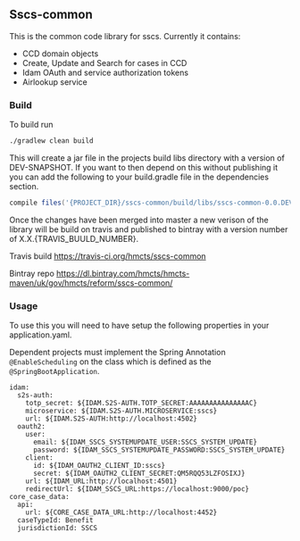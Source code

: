 ## Sscs-common

This is the common code library for sscs. Currently it contains:

- CCD domain objects
- Create, Update and Search for cases in CCD
- Idam OAuth and service authorization tokens
- Airlookup service

### Build

To build run

```bash
./gradlew clean build
```
This will create a jar file in the projects build libs directory with a version of DEV-SNAPSHOT.
If you want to then depend on this without publishing it you can add the following to your build.gradle file
in the dependencies section.

```gradle
compile files('{PROJECT_DIR}/sscs-common/build/libs/sscs-common-0.0.DEV-SNAPSHOT.jar')
```
Once the changes have been merged into master a new verison of the library will be build on travis and 
published to bintray with a version number of X.X.{TRAVIS_BUULD_NUMBER}.

Travis build
https://travis-ci.org/hmcts/sscs-common

Bintray repo
https://dl.bintray.com/hmcts/hmcts-maven/uk/gov/hmcts/reform/sscs-common/ 


### Usage

To use this you will need to have setup the following properties in your application.yaml.

Dependent projects must implement the Spring Annotation ```@EnableScheduling``` on the
class which is defined as the ```@SpringBootApplication```.

```$yaml
idam:
  s2s-auth:
    totp_secret: ${IDAM.S2S-AUTH.TOTP_SECRET:AAAAAAAAAAAAAAAC}
    microservice: ${IDAM.S2S-AUTH.MICROSERVICE:sscs}
    url: ${IDAM.S2S-AUTH:http://localhost:4502}
  oauth2:
    user:
      email: ${IDAM_SSCS_SYSTEMUPDATE_USER:SSCS_SYSTEM_UPDATE}
      password: ${IDAM_SSCS_SYSTEMUPDATE_PASSWORD:SSCS_SYSTEM_UPDATE}
    client:
      id: ${IDAM_OAUTH2_CLIENT_ID:sscs}
      secret: ${IDAM_OAUTH2_CLIENT_SECRET:QM5RQQ53LZFOSIXJ}
    url: ${IDAM_URL:http://localhost:4501}
    redirectUrl: ${IDAM_SSCS_URL:https://localhost:9000/poc}
core_case_data:
  api:
    url: ${CORE_CASE_DATA_URL:http://localhost:4452}
  caseTypeId: Benefit
  jurisdictionId: SSCS
```
